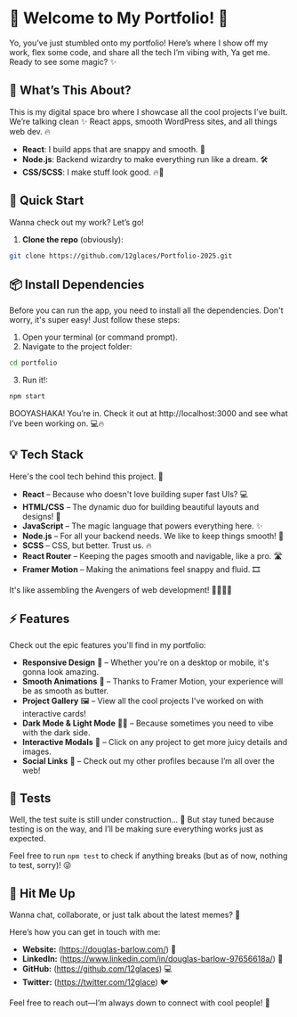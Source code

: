 # 🚀 Welcome to My Portfolio! 👾

Yo, you’ve just stumbled onto my portfolio! Here’s where I show off my work, flex some code, and share all the tech I’m vibing with, Ya get me. Ready to see some magic? ✨

## 🎯 What’s This About?

This is my digital space bro where I showcase all the cool projects I’ve built. We’re talking clean ✨ React apps, smooth WordPress sites, and all things web dev. 🔥

- **React**: I build apps that are snappy and smooth. 💨
- **Node.js**: Backend wizardry to make everything run like a dream. 🛠️
- **CSS/SCSS**: I make stuff look good. 🔥💅

## 🚀 Quick Start

Wanna check out my work? Let’s go!

1. **Clone the repo** (obviously):

```bash
git clone https://github.com/12glaces/Portfolio-2025.git
```

## 📦 Install Dependencies
Before you can run the app, you need to install all the dependencies. Don't worry, it's super easy! Just follow these steps:

1. Open your terminal (or command prompt).
2. Navigate to the project folder:

```bash
cd portfolio
```

3. Run it!:

```bash
npm start
```

BOOYASHAKA! You’re in. Check it out at http://localhost:3000 and see what I’ve been working on. 💻🔥

## 💡 Tech Stack

Here's the cool tech behind this project. 🚀

- **React** – Because who doesn't love building super fast UIs? 💻
- **HTML/CSS** – The dynamic duo for building beautiful layouts and designs! 🎨
- **JavaScript** – The magic language that powers everything here. ✨
- **Node.js** – For all your backend needs. We like to keep things smooth! 🔧
- **SCSS** – CSS, but better. Trust us. 🔥
- **React Router** – Keeping the pages smooth and navigable, like a pro. 🛣️
- **Framer Motion** – Making the animations feel snappy and fluid. 🎞️

It's like assembling the Avengers of web development! 🦸‍♂️🦸‍♀️

## ⚡ Features

Check out the epic features you'll find in my portfolio:

- **Responsive Design** 📱 – Whether you're on a desktop or mobile, it's gonna look amazing. 
- **Smooth Animations** 💫 – Thanks to Framer Motion, your experience will be as smooth as butter.
- **Project Gallery** 🖼️ – View all the cool projects I've worked on with interactive cards!
- **Dark Mode & Light Mode** 🌙🌞 – Because sometimes you need to vibe with the dark side.
- **Interactive Modals** 💬 – Click on any project to get more juicy details and images.
- **Social Links** 🔗 – Check out my other profiles because I’m all over the web!

## 🧪 Tests

Well, the test suite is still under construction... 🚧 
But stay tuned because testing is on the way, and I’ll be making sure everything works just as expected.

Feel free to run `npm test` to check if anything breaks (but as of now, nothing to test, sorry)! 😜

## 🔗 Hit Me Up

Wanna chat, collaborate, or just talk about the latest memes? 👾 

Here’s how you can get in touch with me:

- **Website:** (https://douglas-barlow.com/) 📧
- **LinkedIn:** (https://www.linkedin.com/in/douglas-barlow-97656618a/) 💼
- **GitHub:** (https://github.com/12glaces) 💻
- **Twitter:** (https://twitter.com/12glace) 🐦

Feel free to reach out—I’m always down to connect with cool people! 🤙

